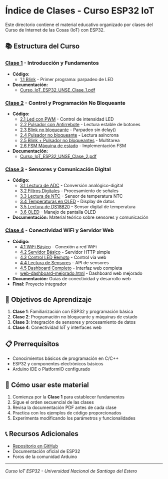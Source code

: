 # Índice de Clases - Curso ESP32 IoT

Este directorio contiene el material educativo organizado por clases del Curso de Internet de las Cosas (IoT) con ESP32.

## 📚 Estructura del Curso

### [Clase 1](./Clase%201/) - Introducción y Fundamentos
- **Código:**
  - [1.1 Blink](./Clase%201/Código/1.1%20Blink/) - Primer programa: parpadeo de LED
- **Documentación:**
  - [Curso_IoT_ESP32_UNSE_Clase_1.pdf](./Clase%201/Docs/Curso_IoT_ESP32_UNSE_Clase_1.pdf)

### [Clase 2](./Clase%202/) - Control y Programación No Bloqueante
- **Código:**
  - [2.1 Led con PWM](./Clase%202/Código/2.1%20Led%20con%20PWM/) - Control de intensidad LED
  - [2.2 Pulsador con Antirrebote](./Clase%202/Código/2.2%20Pulsador%20con%20Antirrebote/) - Lectura estable de botones
  - [2.3 Blink no bloqueante](./Clase%202/Código/2.3%20Blink%20no%20bloqueante/) - Parpadeo sin delay()
  - [2.4 Pulsador no bloqueante](./Clase%202/Código/2.4%20Pulsador%20no%20bloqueante/) - Lectura asíncrona
  - [2.5 Blink + Pulsador no bloqueantes](./Clase%202/Código/2.5%20Blink%20+%20Pulsador%20no%20bloqueantes/) - Multitarea
  - [2.6 FSM Máquina de estado](./Clase%202/Código/2.6%20FSM%20Máquina%20de%20estado/) - Implementación FSM
- **Documentación:**
  - [Curso_IoT_ESP32_UNSE_Clase_2.pdf](./Clase%202/Docs/Curso_IoT_ESP32_UNSE_Clase_2.pdf)

### [Clase 3](./Clase%203/) - Sensores y Comunicación Digital
- **Código:**
  - [3.1 Lectura de ADC](./Clase%203/Código/3.1%20Lectura%20de%20ADC/) - Conversión analógico-digital
  - [3.2 Filtros Digitales](./Clase%203/Código/3.2%20Filtros%20Digitales/) - Procesamiento de señales
  - [3.3 Lectura de NTC](./Clase%203/Código/3.3%20Lectura%20de%20NTC/) - Sensor de temperatura NTC
  - [3.4 Temperaturas en OLED](./Clase%203/Código/3.4%20Temperaturas%20en%20OLED/) - Display de datos
  - [3.5 Lectura de DS18B20](./Clase%203/Código/3.5%20Lectura%20de%20DS18B20/) - Sensor digital de temperatura
  - [3.6 OLED](./Clase%203/Código/3.6%20OLED/) - Manejo de pantalla OLED
- **Documentación:** Material teórico sobre sensores y comunicación

### [Clase 4](./Clase%204/) - Conectividad WiFi y Servidor Web
- **Código:**
  - [4.1 WiFi Básico](./Clase%204/Código/4.1%20WiFi%20Básico/) - Conexión a red WiFi
  - [4.2 Servidor Básico](./Clase%204/Código/4.2%20Servidor%20Básico/) - Servidor HTTP simple
  - [4.3 Control LED Remoto](./Clase%204/Código/4.3%20Control%20LED%20Remoto/) - Control vía web
  - [4.4 Lectura de Sensores](./Clase%204/Código/4.4%20Lectura%20de%20Sensores/) - API de sensores
  - [4.5 Dashboard Completo](./Clase%204/Código/4.5%20Dashboard%20Completo/) - Interfaz web completa
  - [web-dashboard-mejorado.html](./Clase%204/Código/web-dashboard-mejorado.html) - Dashboard web mejorado
- **Documentación:** Guías de conectividad y desarrollo web
- **Final:** Proyecto integrador

## 🎯 Objetivos de Aprendizaje

1. **Clase 1**: Familiarización con ESP32 y programación básica
2. **Clase 2**: Programación no bloqueante y máquinas de estado
3. **Clase 3**: Integración de sensores y procesamiento de datos
4. **Clase 4**: Conectividad IoT y interfaces web

## 📋 Prerrequisitos

- Conocimientos básicos de programación en C/C++
- ESP32 y componentes electrónicos básicos
- Arduino IDE o PlatformIO configurado

## 🚀 Cómo usar este material

1. Comienza por la **Clase 1** para establecer fundamentos
2. Sigue el orden secuencial de las clases
3. Revisa la documentación PDF antes de cada clase
4. Practica con los ejemplos de código proporcionados
5. Experimenta modificando los parámetros y funcionalidades

## 📞 Recursos Adicionales

- [Repositorio en GitHub](https://github.com/fernandorvs/Taller-ESP32)
- Documentación oficial de ESP32
- Foros de la comunidad Arduino

---
*Curso IoT ESP32 - Universidad Nacional de Santiago del Estero*

